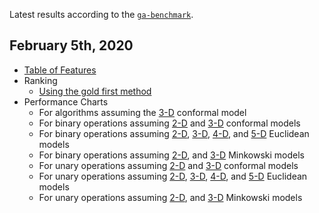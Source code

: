 Latest results according to the [`ga-benchmark`](https://github.com/ga-developers/ga-benchmark).

## February 5th, 2020

- [Table of Features](https://ga-developers.github.io/ga-benchmark-runs/2020.02.05/table_of_features.html)
- Ranking
  - [Using the gold first method](https://ga-developers.github.io/ga-benchmark-runs/2020.02.05/ranking_1.html)
- Performance Charts
  - For algorithms assuming the [3-D](https://ga-developers.github.io/ga-benchmark-runs/2020.02.05/performance_charts_3.html) conformal model
  - For binary operations assuming [2-D](https://ga-developers.github.io/ga-benchmark-runs/2020.02.05/performance_charts_1.html) and [3-D](https://ga-developers.github.io/ga-benchmark-runs/2020.02.05/performance_charts_4.html) conformal models
  - For binary operations assuming [2-D](https://ga-developers.github.io/ga-benchmark-runs/2020.02.05/performance_charts_6.html), [3-D](https://ga-developers.github.io/ga-benchmark-runs/2020.02.05/performance_charts_8.html), [4-D](https://ga-developers.github.io/ga-benchmark-runs/2020.02.05/performance_charts_10.html), and [5-D](https://ga-developers.github.io/ga-benchmark-runs/2020.02.05/performance_charts_12.html) Euclidean models
  - For binary operations assuming [2-D](https://ga-developers.github.io/ga-benchmark-runs/2020.02.05/performance_charts_14.html), and [3-D](https://ga-developers.github.io/ga-benchmark-runs/2020.02.05/performance_charts_16.html) Minkowski models
  - For unary operations assuming [2-D](https://ga-developers.github.io/ga-benchmark-runs/2020.02.05/performance_charts_2.html) and [3-D](https://ga-developers.github.io/ga-benchmark-runs/2020.02.05/performance_charts_5.html) conformal models
  - For unary operations assuming [2-D](https://ga-developers.github.io/ga-benchmark-runs/2020.02.05/performance_charts_7.html), [3-D](https://ga-developers.github.io/ga-benchmark-runs/2020.02.05/performance_charts_9.html), [4-D](https://ga-developers.github.io/ga-benchmark-runs/2020.02.05/performance_charts_11.html), and [5-D](https://ga-developers.github.io/ga-benchmark-runs/2020.02.05/performance_charts_13.html) Euclidean models
  - For unary operations assuming [2-D](https://ga-developers.github.io/ga-benchmark-runs/2020.02.05/performance_charts_15.html), and [3-D](https://ga-developers.github.io/ga-benchmark-runs/2020.02.05/performance_charts_17.html) Minkowski models
